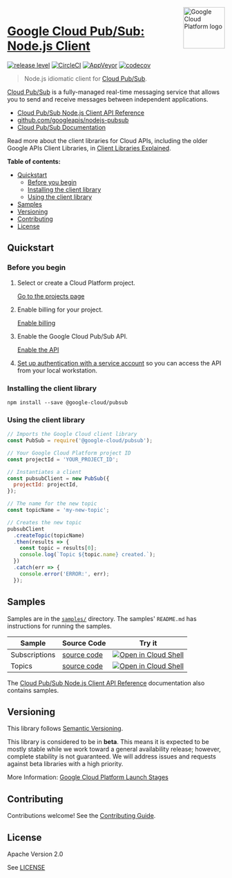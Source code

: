 <img src="https://avatars2.githubusercontent.com/u/2810941?v=3&s=96" alt="Google Cloud Platform logo" title="Google Cloud Platform" align="right" height="96" width="96"/>

# [Google Cloud Pub/Sub: Node.js Client](https://github.com/googleapis/nodejs-pubsub)

[![release level](https://img.shields.io/badge/release%20level-beta-yellow.svg?style&#x3D;flat)](https://cloud.google.com/terms/launch-stages)
[![CircleCI](https://img.shields.io/circleci/project/github/googleapis/nodejs-pubsub.svg?style=flat)](https://circleci.com/gh/googleapis/nodejs-pubsub)
[![AppVeyor](https://ci.appveyor.com/api/projects/status/github/googleapis/nodejs-pubsub?branch=master&svg=true)](https://ci.appveyor.com/project/googleapis/nodejs-pubsub)
[![codecov](https://img.shields.io/codecov/c/github/googleapis/nodejs-pubsub/master.svg?style=flat)](https://codecov.io/gh/googleapis/nodejs-pubsub)

> Node.js idiomatic client for [Cloud Pub/Sub][product-docs].

[Cloud Pub/Sub](https://cloud.google.com/pubsub/docs) is a fully-managed real-time messaging service that allows you to send and receive messages between independent applications.


* [Cloud Pub/Sub Node.js Client API Reference][client-docs]
* [github.com/googleapis/nodejs-pubsub](https://github.com/googleapis/nodejs-pubsub)
* [Cloud Pub/Sub Documentation][product-docs]

Read more about the client libraries for Cloud APIs, including the older
Google APIs Client Libraries, in [Client Libraries Explained][explained].

[explained]: https://cloud.google.com/apis/docs/client-libraries-explained

**Table of contents:**

* [Quickstart](#quickstart)
  * [Before you begin](#before-you-begin)
  * [Installing the client library](#installing-the-client-library)
  * [Using the client library](#using-the-client-library)
* [Samples](#samples)
* [Versioning](#versioning)
* [Contributing](#contributing)
* [License](#license)

## Quickstart

### Before you begin

1.  Select or create a Cloud Platform project.

    [Go to the projects page][projects]

1.  Enable billing for your project.

    [Enable billing][billing]

1.  Enable the Google Cloud Pub/Sub API.

    [Enable the API][enable_api]

1.  [Set up authentication with a service account][auth] so you can access the
    API from your local workstation.

[projects]: https://console.cloud.google.com/project
[billing]: https://support.google.com/cloud/answer/6293499#enable-billing
[enable_api]: https://console.cloud.google.com/flows/enableapi?apiid=pubsub.googleapis.com
[auth]: https://cloud.google.com/docs/authentication/getting-started

### Installing the client library

    npm install --save @google-cloud/pubsub

### Using the client library

```javascript
// Imports the Google Cloud client library
const PubSub = require('@google-cloud/pubsub');

// Your Google Cloud Platform project ID
const projectId = 'YOUR_PROJECT_ID';

// Instantiates a client
const pubsubClient = new PubSub({
  projectId: projectId,
});

// The name for the new topic
const topicName = 'my-new-topic';

// Creates the new topic
pubsubClient
  .createTopic(topicName)
  .then(results => {
    const topic = results[0];
    console.log(`Topic ${topic.name} created.`);
  })
  .catch(err => {
    console.error('ERROR:', err);
  });
```

## Samples

Samples are in the [`samples/`](https://github.com/googleapis/nodejs-pubsub/tree/master/samples) directory. The samples' `README.md`
has instructions for running the samples.

| Sample                      | Source Code                       | Try it |
| --------------------------- | --------------------------------- | ------ |
| Subscriptions | [source code](https://github.com/googleapis/nodejs-pubsub/blob/master/samples/subscriptions.js) | [![Open in Cloud Shell][shell_img]](https://console.cloud.google.com/cloudshell/open?git_repo=https://github.com/googleapis/nodejs-pubsub&page=editor&open_in_editor=samples/subscriptions.js,samples/README.md) |
| Topics | [source code](https://github.com/googleapis/nodejs-pubsub/blob/master/samples/topics.js) | [![Open in Cloud Shell][shell_img]](https://console.cloud.google.com/cloudshell/open?git_repo=https://github.com/googleapis/nodejs-pubsub&page=editor&open_in_editor=samples/topics.js,samples/README.md) |

The [Cloud Pub/Sub Node.js Client API Reference][client-docs] documentation
also contains samples.

## Versioning

This library follows [Semantic Versioning](http://semver.org/).

This library is considered to be in **beta**. This means it is expected to be
mostly stable while we work toward a general availability release; however,
complete stability is not guaranteed. We will address issues and requests
against beta libraries with a high priority.

More Information: [Google Cloud Platform Launch Stages][launch_stages]

[launch_stages]: https://cloud.google.com/terms/launch-stages

## Contributing

Contributions welcome! See the [Contributing Guide](https://github.com/googleapis/nodejs-pubsub/blob/master/.github/CONTRIBUTING.md).

## License

Apache Version 2.0

See [LICENSE](https://github.com/googleapis/nodejs-pubsub/blob/master/LICENSE)

[client-docs]: https://googlecloudplatform.github.io/google-cloud-node/#/docs/pubsub/latest/pubsub
[product-docs]: https://cloud.google.com/pubsub/docs
[shell_img]: http://gstatic.com/cloudssh/images/open-btn.png
